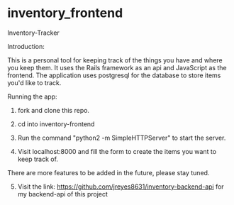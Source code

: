 # inventory_frontend

Inventory-Tracker

Introduction:

This is a personal tool for keeping track of the things you have and where you keep them. It uses the Rails framework as an api and JavaScript as the frontend. The application uses postgresql for the database to store items you'd like to track.

Running the app:

1. fork and clone this repo.

2. cd into inventory-frontend

3. Run the command "python2 -m SimpleHTTPServer" to start the server.

4. Visit localhost:8000 and fill the form to create the items you want to keep track of.

There are more features to be added in the future, please stay tuned.

5. Visit the link: https://github.com/jreyes8631/inventory-backend-api for my backend-api of this project

